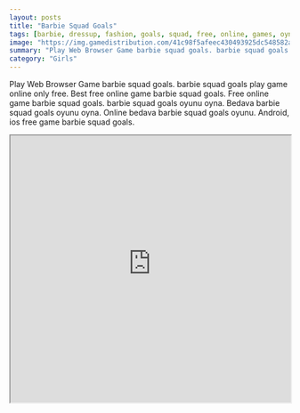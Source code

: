 ```yaml
---
layout: posts
title: "Barbie Squad Goals"
tags: [barbie, dressup, fashion, goals, squad, free, online, games, oyna, game, free, games, play, play, games]
image: "https://img.gamedistribution.com/41c98f5afeec430493925dc548582a5c.jpg"
summary: "Play Web Browser Game barbie squad goals. barbie squad goals play game online only free. Best free online game barbie squad goals. Free online game barbie squad goals. barbie squad goals oyunu oyna. Bedava barbie squad goals oyunu oyna. Online bedava barbie squad goals oyunu. Android, ios free game barbie squad goals."
category: "Girls"
---
```


Play Web Browser Game barbie squad goals. barbie squad goals play game online only free. Best free online game barbie squad goals. Free online game barbie squad goals. barbie squad goals oyunu oyna. Bedava barbie squad goals oyunu oyna. Online bedava barbie squad goals oyunu. Android, ios free game barbie squad goals.

<iframe width="100%" height="480px;" src="https://html5.gamedistribution.com/41c98f5afeec430493925dc548582a5c/"></iframe>